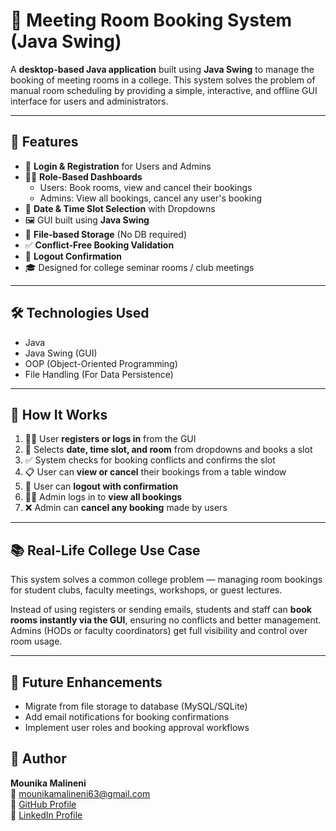 # 🏢 Meeting Room Booking System (Java Swing)

A **desktop-based Java application** built using **Java Swing** to manage the booking of meeting rooms in a college. This system solves the problem of manual room scheduling by providing a simple, interactive, and offline GUI interface for users and administrators.

---

## 📌 Features

- 🔐 **Login & Registration** for Users and Admins  
- 🧑‍💼 **Role-Based Dashboards**  
  - Users: Book rooms, view and cancel their bookings  
  - Admins: View all bookings, cancel any user's booking  
- 📅 **Date & Time Slot Selection** with Dropdowns  
- 🖼️ GUI built using **Java Swing**  
- 💾 **File-based Storage** (No DB required)  
- ✅ **Conflict-Free Booking Validation**  
- 🚪 **Logout Confirmation**  
- 🎓 Designed for college seminar rooms / club meetings  

---

## 🛠️ Technologies Used

- Java  
- Java Swing (GUI)  
- OOP (Object-Oriented Programming)  
- File Handling (For Data Persistence)  

---

## 🔄 How It Works

1. 🧑‍🎓 User **registers or logs in** from the GUI  
2. 📅 Selects **date, time slot, and room** from dropdowns and books a slot  
3. ✅ System checks for booking conflicts and confirms the slot  
4. 📋 User can **view or cancel** their bookings from a table window  
5. 🚪 User can **logout with confirmation**  
6. 🧑‍💼 Admin logs in to **view all bookings**  
7. ❌ Admin can **cancel any booking** made by users  

---

## 📚 Real-Life College Use Case

This system solves a common college problem — managing room bookings for student clubs, faculty meetings, workshops, or guest lectures.

Instead of using registers or sending emails, students and staff can **book rooms instantly via the GUI**, ensuring no conflicts and better management.  
Admins (HODs or faculty coordinators) get full visibility and control over room usage.

---

## 🚀 Future Enhancements
- Migrate from file storage to database (MySQL/SQLite)
- Add email notifications for booking confirmations
- Implement user roles and booking approval workflows

## 🤝 Author
**Mounika Malineni**  
📧 mounikamalineni63@gmail.com  
🔗 [GitHub Profile](https://github.com/mounikamalineni26)  
🔗 [LinkedIn Profile](https://www.linkedin.com/in/mounikamalineni)

